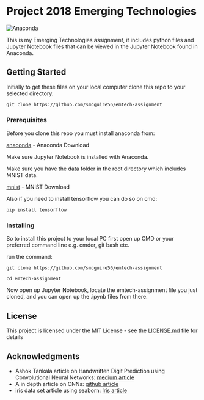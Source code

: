 # Project 2018 Emerging Technologies


![Anaconda](https://upload.wikimedia.org/wikipedia/en/thumb/c/cd/Anaconda_Logo.png/200px-Anaconda_Logo.png)

This is my Emerging Technologies assignment, it includes python files and Jupyter Notebook files that
can be viewed in the Jupyter Notebook found in Anaconda. 

## Getting Started

Initially to get these files on your local computer clone this repo to your selected directory.
```
git clone https://github.com/smcguire56/emtech-assignment
```

### Prerequisites

Before you clone this repo you must install anaconda from: 

[anaconda](https://www.anaconda.com/download/) - Anaconda Download

Make sure Jupyter Notebook is installed with Anaconda.

Make sure you have the data folder in the root directory which includes MNIST data.

[mnist](http://yann.lecun.com/exdb/mnist/) - MNIST Download



Also if you need to install tensorflow you can do so on cmd:
```
pip install tensorflow
```

### Installing

So to install this project to your local PC first open up CMD or your preferred command line e.g. cmder, git bash etc.

run the command: 

```
git clone https://github.com/smcguire56/emtech-assignment 
```

```
cd emtech-assignment
```

Now open up Jupyter Notebook, locate the emtech-assignment file you just cloned, and you can open up the .ipynb files from there.


## License

This project is licensed under the MIT License - see the [LICENSE.md](LICENSE.md) file for details

## Acknowledgments

* Ashok Tankala article on Handwritten Digit Prediction using Convolutional Neural Networks: [medium article](https://medium.com/coinmonks/handwritten-digit-prediction-using-convolutional-neural-networks-in-tensorflow-with-keras-and-live-5ebddf46dc8) 
* A in depth article on CNNs: [github article](http://cs231n.github.io/convolutional-networks/) 
* iris data set article using seaborn: [Iris article](https://www.kaggle.com/adityabhat24/iris-data-analysis-and-machine-learning-python)


